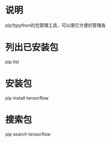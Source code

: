 # 说明
pip为python的包管理工具，可以用它方便的管理各

# 列出已安装包
pip list

# 安装包
pip install tensorflow

# 搜索包
pip search tensorflow
